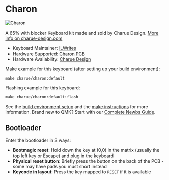 # Charon

![Charon](https://i.imgur.com/fnQLZ2Th.jpg)

A 65% with blocker Keyboard kit made and sold by Charue Design. [More info on charue-design.com](https://charue-design.com/)

* Keyboard Maintainer: [ILWrites](https://github.com/PiKeeb)
* Hardware Supported: [Charon PCB](https://charue-design.com/collections/charon/)
* Hardware Availability: [Charue Design](https://charue-design.com/)

Make example for this keyboard (after setting up your build environment):

    make charue/charon:default

Flashing example for this keyboard:

    make charue/charon:default:flash

See the [build environment setup](https://docs.qmk.fm/#/getting_started_build_tools) and the [make instructions](https://docs.qmk.fm/#/getting_started_make_guide) for more information. Brand new to QMK? Start with our [Complete Newbs Guide](https://docs.qmk.fm/#/newbs).

## Bootloader

Enter the bootloader in 3 ways:

* **Bootmagic reset**: Hold down the key at (0,0) in the matrix (usually the top left key or Escape) and plug in the keyboard
* **Physical reset button**: Briefly press the button on the back of the PCB - some may have pads you must short instead
* **Keycode in layout**: Press the key mapped to `RESET` if it is available
